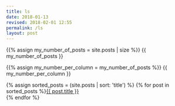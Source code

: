 ```yaml
---
title: ls
date: 2018-01-13
revised: 2018-02-01 12:55 
permalink: /ls
layout: post
---
```


<div>
{{% assign my_number_of_posts = site.posts | size %}}
<!-- my_number_of_posts -->{{ my_number_of_posts }}

{{% assign my_number_per_column = my_number_of_posts %}}
{{ my_number_per_column }}
</div>

{% assign sorted_posts = (site.posts | sort: 'title') %}
{% for post in sorted_posts %}<a href="{{ post.url }}">{{ post.title }}</a><br/>
{% endfor %}
